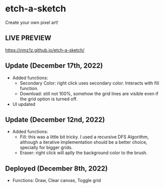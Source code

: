 # etch-a-sketch
Create your own pixel art!
## LIVE PREVIEW
https://nmz1z.github.io/etch-a-sketch/

## Update (December 17th, 2022)
- Added functions:
    - Secondary Color: right click uses secondary color. Interacts with fill function.
    - Download: still not 100%, somehow the grid lines are visible even if the grid option is turned off.
- UI updated

## Update (December 12nd, 2022)
- Added functions:
    - Fill: this was a little bit tricky. I used a recursive DFS Algorithm, although a iterative implementation should be a better choice, specially for bigger grids.
    - Eraser: right click will aplly the background color to the brush.

## Deployed (December 8th, 2022)
- Functions: Draw, Clear canvas, Toggle grid
